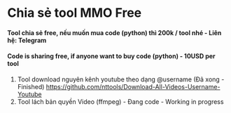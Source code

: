 # Chia sẻ tool MMO Free
#### Tool chia sẻ free, nếu muốn mua code (python) thì 200k / tool nhé - Liên hệ: Telegram  
#### Code is sharing free, if anyone want to buy code (python) - 10USD per tool
1. Tool download nguyên kênh youtube theo dạng @username (Đã xong - Finished)
   https://github.com/nttools/Download-All-Videos-Username-Youtube   
2. Tool lách bản quyền Video (ffmpeg) - Đang code - Working in progress
   
   

